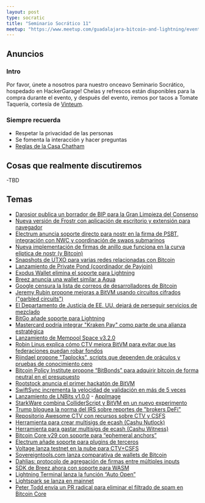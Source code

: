 ```yaml
---
layout: post
type: socratic
title: "Seminario Socrático 11"
meetup: "https://www.meetup.com/guadalajara-bitcoin-and-lightning/events/307658494/?eventOrigin=group_events_list"
---
```


## Anuncios
### Intro
Por favor, únete a nosotros para nuestro onceavo Seminario Socrático, hospedado en HackerGarage! Chelas y refrescos están disponibles para la compra durante el evento, y después del evento, iremos por tacos a Tomate Taquería, cortesía de [Vinteum](https://vinteum.org/).

### Siempre recuerda
- Respetar la privacidad de las personas
- Se fomenta la interacción y hacer preguntas
- [Reglas de la Casa Chatham](https://es.m.wikipedia.org/wiki/Regla_Chatham_House)

## Cosas que realmente discutiremos

-TBD

## Temas

- [Darosior publica un borrador de BIP para la Gran Limpieza del Consenso](https://x.com/darosior/status/1904947392744485062)
- [Nueva versión de Frostr con aplicación de escritorio y extensión para navegador](https://x.com/bitcoinplebdev/status/1905056787771842665)
- [Electrum anuncia soporte directo para nostr en la firma de PSBT, integración con NWC y coordinación de swaps submarinos](https://x.com/ElectrumWallet/status/1905024339759550760)
- [Nueva implementación de firmas de anillo que funciona en la curva elíptica de nostr (y Bitcoin)](https://github.com/AbdelStark/nostringer)
- [Snapshots de UTXO para varias redes relacionadas con Bitcoin](https://bitcoin-snapshots.jaonoctus.dev/)
- [Lanzamiento de Private Pond (coordinador de Payjoin)](https://x.com/MrKukks/status/1906615058689335400)
- [Exodus Wallet elimina el soporte para Lightning](https://x.com/EliNagarBrr/status/1906631948325331051)
- [Breez anuncia una wallet similar a Aqua](https://x.com/Breez_Tech/status/1907435825287041465)
- [Google censura la lista de correos de desarrolladores de Bitcoin](https://x.com/jarolrod/status/1907480779078221842)
- [Jeremy Rubin propone mejoras a BitVM usando circuitos cifrados ("garbled circuits")](https://rubin.io/bitcoin/2025/04/04/delbrag/)
- [El Departamento de Justicia de EE. UU. dejará de perseguir servicios de mezclado](https://x.com/valkenburgh/status/1909586503803470238)
- [BitGo añade soporte para Lightning](https://x.com/BitGo/status/1909638805981909063)
- [Mastercard podría integrar "Kraken Pay" como parte de una alianza estratégica](https://en.cryptonomist.ch/2025/04/08/mastercard-and-kraken-revolutionize-crypto-payments-a-strategic-alliance-is-born-in-europe/)
- [Lanzamiento de Mempool Space v3.2.0](https://x.com/mempool/status/1909532932211138574)
- [Robin Linus explica cómo CTV mejora BitVM para evitar que las federaciones puedan robar fondos](https://delvingbitcoin.org/t/how-ctv-csfs-improves-bitvm-bridges/1591)
- [Rijndael propone "Taplocks", scripts que dependen de oráculos y pruebas de conocimiento cero](https://x.com/rot13maxi/status/1909252898170564621)
- [Bitcoin Policy Institute propone “BitBonds” para adquirir bitcoin de forma neutral en el presupuesto](https://www.btcpolicy.org/articles/bitcoin-enhanced-treasury-bonds-an-idea-whose-time-has-come)
- [Rootstock anuncia el primer hackatón de BitVM](https://bitvmx.org/force/)
- [SwiftSync incrementa la velocidad de validación en más de 5 veces](https://gist.github.com/RubenSomsen/a61a37d14182ccd78760e477c78133cd)
- [Lanzamiento de LNBits v1.0.0](https://github.com/lnbits/lnbits/releases/tag/v1.0.0) - [AppImage](https://docs.lnbits.org/guide/installation.html)
- [StarkWare combina ColliderScript y BitVM en un nuevo experimento](https://x.com/StarkWareLtd/status/1910317337301152034)
- [Trump bloquea la norma del IRS sobre reportes de "brokers DeFi"](
https://www.nobsbitcoin.com/trump-signs-resolution-blocking-irs-reporting-rule-for-defi-brokers/)
- [Repositorio Awesome CTV con recursos sobre CTV y CSFS](https://github.com/arshbot/awesome-ctv-csfs)
- [Herramienta para crear multisigs de ecash (Cashu Nutlock)](https://www.nostrly.com/cashu-nutlock/)
- [Herramienta para gastar multisigs de ecash (Cashu Witness)](https://www.nostrly.com/cashu-witness/)
- [Bitcoin Core v29 con soporte para “ephemeral anchors”](https://bitcoincore.org/en/releases/29.0/)
- [Electrum añade soporte para plugins de terceros](https://x.com/ElectrumWallet/status/1912064951230886173)
- [Voltage lanza testnet en la nube para CTV+CSFS](https://www.voltage.cloud/bitcoin-core)
- [Sovereigntools.com lanza comparativa de wallets de Bitcoin](https://sovereigntools.com/)
- [Dahlias: protocolo de agregación de firmas entre múltiples inputs](https://x.com/n1ckler/status/1912509120835363031)
- [SDK de Breez ahora con soporte para WASM](https://github.com/breez/wasm-example-app)
- [Lightning Terminal lanza la función “Auto Open”](https://x.com/MichaelLevin/status/1915046268377952419)
- [Lightspark se lanza en mainnet](https://www.spark.money/)
- [Peter Todd envía un PR radical para eliminar el filtrado de spam en Bitcoin Core](https://github.com/bitcoin/bitcoin/pull/32359)